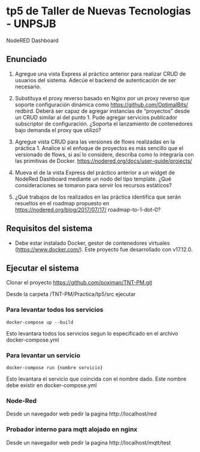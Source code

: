 # tp5 de Taller de Nuevas Tecnologias - UNPSJB
NodeRED Dashboard

## Enunciado
1. Agregue una vista Express al práctico anterior para realizar CRUD de usuarios del sistema. Adecúe el backend de autenticación de ser necesario.

2. Substituya el proxy reverso basado en Nginx por un proxy reverso que soporte configuración dinámica como https://github.com/OptimalBits/ redbird. Deberá ser capaz de agregar instancias de “proyectos” desde un CRUD similar al del punto 1. Pude agregar servicios publicador subscriptor de configuración. ¿Soporta el lanzamiento de contenedores bajo demanda el proxy que utilizó?

3. Agregue vista CRUD para las versiones de flows realizadas en la práctica 1. Analice si el enfoque de proyectos es más sencillo que el versionado de flows, si así lo considere, describa como lo integraría con las primitivas de
Docker. https://nodered.org/docs/user-guide/projects/

4. Mueva el de la vista Express del práctico anterior a un widget de NodeRed Dashboard mediante un nodo del tipo template. ¿Qué consideraciones se tomaron para servir los recursos estáticos?

5. ¿Qué trabajos de los realizados en las práctica identifica que serán resueltos en el roadmap propuesto en https://nodered.org/blog/2017/07/17/ roadmap-to-1-dot-0?

## Requisitos del sistema
* Debe estar instalado Docker, gestor de contenedores virtuales (https://www.docker.com/). Este proyecto fue desarrollado con v17.12.0.

## Ejecutar el sistema
Clonar el proyecto https://github.com/poximan/TNT-PM.git

Desde la carpeta /TNT-PM/Practica/tp5/src ejecutar

### Para levantar todos los servicios
```
docker-compose up --build
```
Esto levantara todos los servicios segun lo especificado en el archivo docker-compose.yml

### Para levantar un servicio
```
docker-compose run {nombre servicio}
```
Esto levantara el servicio que coincida con el nombre dado. Este nombre debe existir en docker-compose.yml

### Node-Red
Desde un navegador web pedir la pagina http://localhost/red

### Probador interno para mqtt alojado en nginx
Desde un navegador web pedir la pagina http://localhost/mqtt/test

